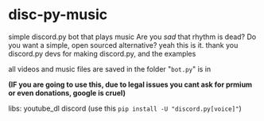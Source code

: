 # disc-py-music
simple discord.py bot that plays music
Are you *sad* that rhythm is dead?
Do you want a simple, open sourced alternative?
yeah this is it.
thank you discord.py devs for making discord.py, and the examples

all videos and music files are saved in the folder "`bot.py`" is in

**(IF you are going to use this, due to legal issues you cant ask for prmium or even donations, google is cruel)**

libs: youtube_dl discord (use this `pip install -U "discord.py[voice]"`)
